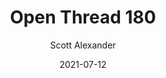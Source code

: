 ---
layout: podcast
title: "Open Thread 180"
author: Scott Alexander
description: https://astralcodexten.substack.com/p/open-thread-180
date: 2021-07-12
length: 356547
duration: 89
guid: open-thread-180
---
